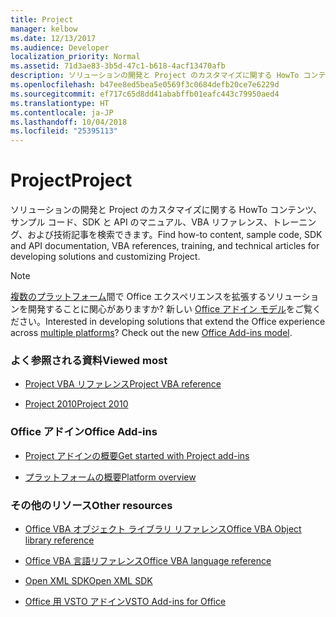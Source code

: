 ```yaml
---
title: Project
manager: kelbow
ms.date: 12/13/2017
ms.audience: Developer
localization_priority: Normal
ms.assetid: 71d3ae83-3b5d-47c1-b618-4acf13470afb
description: ソリューションの開発と Project のカスタマイズに関する HowTo コンテンツ、サンプル コード、SDK と API のマニュアル、VBA リファレンス、トレーニング、および技術記事を検索できます。
ms.openlocfilehash: b47ee8ed5bea5e0569f3c0684defb20ce7e6229d
ms.sourcegitcommit: ef717c65d8dd41ababffb01eafc443c79950aed4
ms.translationtype: HT
ms.contentlocale: ja-JP
ms.lasthandoff: 10/04/2018
ms.locfileid: "25395113"
---
```

# <a name="project"></a><span data-ttu-id="9180a-103">Project</span><span class="sxs-lookup"><span data-stu-id="9180a-103">Project</span></span> 

<span data-ttu-id="9180a-104">ソリューションの開発と Project のカスタマイズに関する HowTo コンテンツ、サンプル コード、SDK と API のマニュアル、VBA リファレンス、トレーニング、および技術記事を検索できます。</span><span class="sxs-lookup"><span data-stu-id="9180a-104">Find how-to content, sample code, SDK and API documentation, VBA references, training, and technical articles for developing solutions and customizing Project.</span></span>
  
> [!NOTE]
> <span data-ttu-id="9180a-p101">[複数のプラットフォーム](https://docs.microsoft.com/office/dev/add-ins/overview/office-add-in-availability)間で Office エクスペリエンスを拡張するソリューションを開発することに関心がありますか? 新しい [Office アドイン モデル](https://docs.microsoft.com/office/dev/add-ins/overview/office-add-ins)をご覧ください。</span><span class="sxs-lookup"><span data-stu-id="9180a-p101">Interested in developing solutions that extend the Office experience across [multiple platforms](https://docs.microsoft.com/office/dev/add-ins/overview/office-add-in-availability)? Check out the new [Office Add-ins model](https://docs.microsoft.com/office/dev/add-ins/overview/office-add-ins).</span></span> 
  
### <a name="viewed-most"></a><span data-ttu-id="9180a-107">よく参照される資料</span><span class="sxs-lookup"><span data-stu-id="9180a-107">Viewed most</span></span>
  
- [<span data-ttu-id="9180a-108">Project VBA リファレンス</span><span class="sxs-lookup"><span data-stu-id="9180a-108">Project VBA reference</span></span>](https://msdn.microsoft.com/library/dn175495.aspx)
  
- [<span data-ttu-id="9180a-109">Project 2010</span><span class="sxs-lookup"><span data-stu-id="9180a-109">Project 2010</span></span>](https://msdn.microsoft.com/EN-US/library/ee861523.aspx)
  
### <a name="office-add-ins"></a><span data-ttu-id="9180a-110">Office アドイン</span><span class="sxs-lookup"><span data-stu-id="9180a-110">Office Add-ins</span></span>
  
- [<span data-ttu-id="9180a-111">Project アドインの概要</span><span class="sxs-lookup"><span data-stu-id="9180a-111">Get started with Project add-ins</span></span>](https://docs.microsoft.com/office/dev/add-ins/quickstarts/project-quickstart )
  
- [<span data-ttu-id="9180a-112">プラットフォームの概要</span><span class="sxs-lookup"><span data-stu-id="9180a-112">Platform overview</span></span>](https://msdn.microsoft.com/EN-US/library/office/jj220082.aspx)
  
### <a name="other-resources"></a><span data-ttu-id="9180a-113">その他のリソース</span><span class="sxs-lookup"><span data-stu-id="9180a-113">Other resources</span></span>
  
- [<span data-ttu-id="9180a-114">Office VBA オブジェクト ライブラリ リファレンス</span><span class="sxs-lookup"><span data-stu-id="9180a-114">Office VBA Object library reference</span></span>](https://msdn.microsoft.com/library/727c4e1c-e13c-7bac-e833-b1322607dfd3%28Office.15%29.aspx)
  
- [<span data-ttu-id="9180a-115">Office VBA 言語リファレンス</span><span class="sxs-lookup"><span data-stu-id="9180a-115">Office VBA language reference</span></span>](https://msdn.microsoft.com/library/9c1e8386-0309-c52c-856b-963220382eb8%28Office.15%29.aspx)
  
- [<span data-ttu-id="9180a-116">Open XML SDK</span><span class="sxs-lookup"><span data-stu-id="9180a-116">Open XML SDK</span></span>](https://msdn.microsoft.com/library/f6a9ae68-7989-4208-97f5-3c945137a0ab%28Office.15%29.aspx)
  
- [<span data-ttu-id="9180a-117">Office 用 VSTO アドイン</span><span class="sxs-lookup"><span data-stu-id="9180a-117">VSTO Add-ins for Office</span></span>](https://docs.microsoft.com/office/dev/add-ins/overview/office-add-ins)
  

